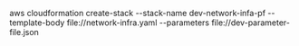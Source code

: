aws cloudformation create-stack --stack-name dev-network-infa-pf --template-body file://network-infra.yaml --parameters file://dev-parameter-file.json